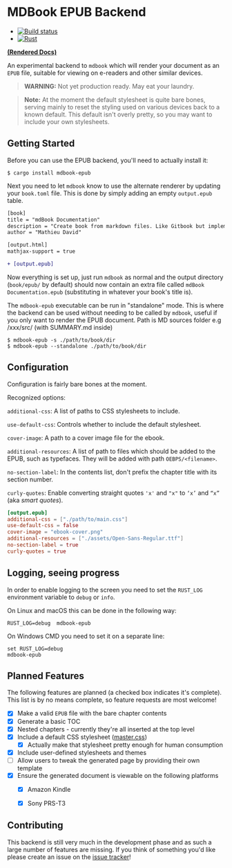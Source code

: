  # MDBook EPUB Backend

 - [![Build status](https://ci.appveyor.com/api/projects/status/94a37o6ffioapgoo/branch/master?svg=true)](https://ci.appveyor.com/project/blandger/mdbook-epub/branch/master)
 - [![Rust](https://github.com/blandger/mdbook-epub/actions/workflows/rust.yml/badge.svg)](https://github.com/blandger/mdbook-epub/actions/workflows/rust.yml)

[**(Rendered Docs)**](https://michael-f-bryan.github.io/mdbook-epub/)

An experimental backend to `mdbook` which will render your document as an `EPUB`
file, suitable for viewing on e-readers and other similar devices.

> **WARNING:** Not yet production ready. May eat your laundry.

> **Note:** At the moment the default stylesheet is quite bare bones, serving 
  mainly to reset the styling used on various devices back to a known default.
  This default isn't overly pretty, so you may want to include your own
  stylesheets.


## Getting Started

Before you can use the EPUB backend, you'll need to actually install it:

```
$ cargo install mdbook-epub
```

Next you need to let `mdbook` know to use the alternate renderer by updating 
your `book.toml` file. This is done by simply adding an empty `output.epub` 
table.

```diff
[book]
title = "mdBook Documentation"
description = "Create book from markdown files. Like Gitbook but implemented in Rust"
author = "Mathieu David"

[output.html]
mathjax-support = true

+ [output.epub]
```

Now everything is set up, just run `mdbook` as normal and the output directory 
(`book/epub/` by default) should now contain an extra file called 
`mdBook Documentation.epub` (substituting in whatever your book's title is).

The `mdbook-epub` executable can be run in "standalone" mode. This is where
the backend can be used without needing to be called by `mdbook`, useful if
you only want to render the EPUB document. Path is MD sources folder e.g /xxx/src/ (with SUMMARY.md inside)

```
$ mdbook-epub -s ./path/to/book/dir
$ mdbook-epub --standalone ./path/to/book/dir
```


## Configuration

Configuration is fairly bare bones at the moment.

Recognized options:

`additional-css`: A list of paths to CSS stylesheets to include.

`use-default-css`: Controls whether to include the default stylesheet.

`cover-image`: A path to a cover image file for the ebook.

`additional-resources`: A list of path to files which should be added to the
EPUB, such as typefaces. They will be added with path `OEBPS/<filename>`.

`no-section-label`: In the contents list, don't prefix the chapter title with
its section number.

`curly-quotes`: Enable converting straight quotes `'x'` and `"x"` to `‘x’` and
`“x”` (aka *smart quotes*).

```toml
[output.epub]
additional-css = ["./path/to/main.css"]
use-default-css = false
cover-image = "ebook-cover.png"
additional-resources = ["./assets/Open-Sans-Regular.ttf"]
no-section-label = true
curly-quotes = true
```

## Logging, seeing progress

In order to enable logging to the screen you need to set the `RUST_LOG` environment variable to `debug` or `info`.

On Linux and macOS this can be done in the following way:

```
RUST_LOG=debug  mdbook-epub
```

On Windows CMD you need to set it on a separate line:

```
set RUST_LOG=debug
mdbook-epub
```


## Planned Features

The following features are planned (a checked box indicates it's complete). This
list is by no means complete, so feature requests are most welcome!

- [x] Make a valid `EPUB` file with the bare chapter contents
- [x] Generate a basic TOC
- [x] Nested chapters - currently they're all inserted at the top level
- [x] Include a default CSS stylesheet ([master.css])
   - [X] Actually make that stylesheet pretty enough for human consumption
- [x] Include user-defined stylesheets and themes
- [ ] Allow users to tweak the generated page by providing their own template
- [x] Ensure the generated document is viewable on the following platforms
  - [x] Amazon Kindle
  - [x] Sony PRS-T3


## Contributing

This backend is still very much in the development phase and as such a large 
number of features are missing. If you think of something you'd like please 
create an issue on the [issue tracker]!


[issue tracker]: https://github.com/Michael-F-Bryan/mdbook-epub/issues
[master.css]: https://github.com/Michael-F-Bryan/mdbook-epub/blob/master/src/master.css
